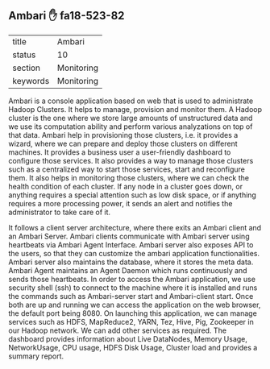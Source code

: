 ## Ambari :hand: fa18-523-82


|          |            |
| -------- | ---------- |
| title    | Ambari     | 
| status   | 10         |
| section  | Monitoring |
| keywords | Monitoring |




Ambari is a console application based on web that is used to administrate Hadoop Clusters. It helps to manage, provision and monitor them. A Hadoop cluster is the one where we store large amounts of unstructured data and we use its computation ability and perform various analyzations on top of that data. Ambari help in provisioning those clusters, i.e. it provides a wizard, where we can prepare and deploy those clusters on different machines. It provides a business user a user-friendly dashboard to configure those services. It also provides a way to manage those clusters such as a centralized way to start those services, start and reconfigure them. It also helps in monitoring those clusters, where we can check the health condition of each cluster. If any node in a cluster goes down, or anything requires a special attention such as low disk space, or if anything requires a more processing power, it sends an alert and notifies the administrator to take care of it. 

It follows a client server architecture, where there exits an Ambari client and an Ambari Server. Ambari clients communicate with Ambari server using heartbeats via Ambari Agent Interface. Ambari server also exposes API to the users, so that they can customize the ambari application functionalities. Ambari server also maintains the database, where it stores the meta data. Ambari Agent maintains an Agent Daemon which runs continuously and sends those heartbeats. In order to access the Ambari application, we use security shell (ssh) to connect to the machine where it is installed and runs the commands such as Ambari-server start and Ambari-client start. Once both are up and running we can access the application on the web browser, the default port being 8080. On launching this application, we can manage services such as HDFS, MapReduce2, YARN, Tez, Hive, Pig, Zookeeper in our Hadoop network. We can add other services as required. The dashboard provides information about Live DataNodes, Memory Usage, NetworkUsage, CPU usage, HDFS Disk Usage, Cluster load and provides a summary report.

     
